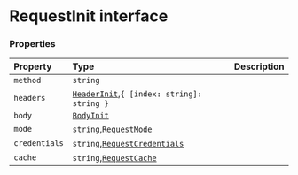 # RequestInit interface










### Properties

| Property	   | Type	| Description|
|:-------------|:-------|:-----------|
|`method`      | `string` |  |
|`headers`      | [`HeaderInit`](headerinit.md),`{ [index: string]: string }` |  |
|`body`      | [`BodyInit`](bodyinit.md) |  |
|`mode`      | `string`,[`RequestMode`](requestmode.md) |  |
|`credentials`      | `string`,[`RequestCredentials`](requestcredentials.md) |  |
|`cache`      | `string`,[`RequestCache`](requestcache.md) |  |




